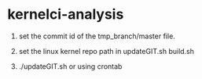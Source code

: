 # kernelci-analysis

1. set the commit id of the tmp_branch/master file.

2. set the linux kernel repo path in updateGIT.sh build.sh

3. ./updateGIT.sh or using crontab

